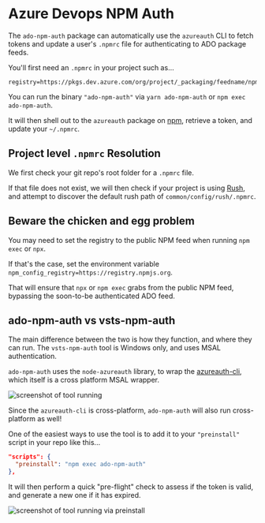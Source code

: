 # Azure Devops NPM Auth

The `ado-npm-auth` package can automatically use the `azureauth` CLI to fetch tokens and update a user's `.npmrc` file for authenticating to ADO package feeds.

You'll first need an `.npmrc` in your project such as...

```text
registry=https://pkgs.dev.azure.com/org/project/_packaging/feedname/npm/registry/
```

You can run the binary `"ado-npm-auth"` via `yarn ado-npm-auth` or `npm exec ado-npm-auth`.

It will then shell out to the `azureauth` package on [npm](https://www.npmjs.com/package/azureauth), retrieve a token, and update your `~/.npmrc`.

## Project level `.npmrc` Resolution

We first check your git repo's root folder for a `.npmrc` file. 

If that file does not exist, we will then check if your project is using [Rush](https://github.com/microsoft/rushstack), and attempt to discover the default rush path of `common/config/rush/.npmrc`.

## Beware the chicken and egg problem

You may need to set the registry to the public NPM feed when running `npm exec` or `npx`. 

If that's the case, set the environment variable `npm_config_registry=https://registry.npmjs.org`. 

That will ensure that `npx` or `npm exec` grabs from the public NPM feed, bypassing the soon-to-be authenticated ADO feed. 

## ado-npm-auth vs vsts-npm-auth

The main difference between the two is how they function, and where they can run. The `vsts-npm-auth` tool is Windows only, and uses MSAL authentication.

`ado-npm-auth` uses the `node-azureauth` library, to wrap the [azureauth-cli](https://github.com/AzureAD/microsoft-authentication-cli), which itself is a cross platform MSAL wrapper.

![screenshot of tool running](https://github.com/microsoft/ado-npm-auth/raw/main/packages/ado-npm-auth/static/image.png)

Since the `azureauth-cli` is cross-platform, `ado-npm-auth` will also run cross-platform as well!

One of the easiest ways to use the tool is to add it to your `"preinstall"` script in your repo like this...

```json
"scripts": {
  "preinstall": "npm exec ado-npm-auth"
},
```

It will then perform a quick "pre-flight" check to assess if the token is valid, and generate a new one if it has expired.

![screenshot of tool running via preinstall](https://github.com/microsoft/ado-npm-auth/raw/main/packages/ado-npm-auth/static/preinstall.png)
